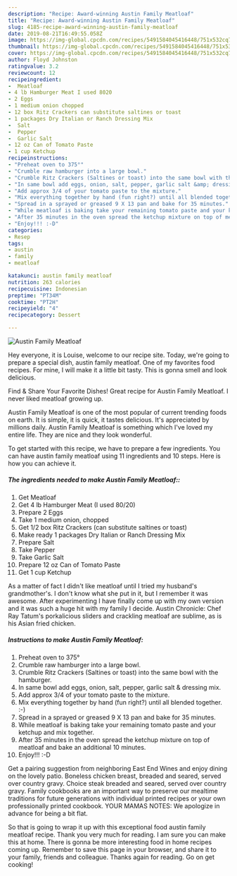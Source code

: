 ```yaml
---
description: "Recipe: Award-winning Austin Family Meatloaf"
title: "Recipe: Award-winning Austin Family Meatloaf"
slug: 4185-recipe-award-winning-austin-family-meatloaf
date: 2019-08-21T16:49:55.058Z
image: https://img-global.cpcdn.com/recipes/5491584045416448/751x532cq70/austin-family-meatloaf-recipe-main-photo.jpg
thumbnail: https://img-global.cpcdn.com/recipes/5491584045416448/751x532cq70/austin-family-meatloaf-recipe-main-photo.jpg
cover: https://img-global.cpcdn.com/recipes/5491584045416448/751x532cq70/austin-family-meatloaf-recipe-main-photo.jpg
author: Floyd Johnston
ratingvalue: 3.2
reviewcount: 12
recipeingredient:
-  Meatloaf
- 4 lb Hamburger Meat I used 8020
- 2 Eggs
- 1 medium onion chopped
- 12 box Ritz Crackers can substitute saltines or toast
- 1 packages Dry Italian or Ranch Dressing Mix
-  Salt
-  Pepper
-  Garlic Salt
- 12 oz Can of Tomato Paste
- 1 cup Ketchup
recipeinstructions:
- "Preheat oven to 375°"
- "Crumble raw hamburger into a large bowl."
- "Crumble Ritz Crackers (Saltines or toast) into the same bowl with the hamburger."
- "In same bowl add eggs, onion, salt, pepper, garlic salt &amp; dressing mix."
- "Add approx 3/4 of your tomato paste to the mixture."
- "Mix everything together by hand (fun right?) until all blended together. :-)"
- "Spread in a sprayed or greased 9 X 13 pan and bake for 35 minutes."
- "While meatloaf is baking take your remaining tomato paste and your ketchup and mix together."
- "After 35 minutes in the oven spread the ketchup mixture on top of meatloaf and bake an additional 10 minutes."
- "Enjoy!!! :-D"
categories:
- Resep
tags:
- austin
- family
- meatloaf

katakunci: austin family meatloaf
nutrition: 263 calories
recipecuisine: Indonesian
preptime: "PT34M"
cooktime: "PT2H"
recipeyield: "4"
recipecategory: Dessert

---
```



![Austin Family Meatloaf](https://img-global.cpcdn.com/recipes/5491584045416448/751x532cq70/austin-family-meatloaf-recipe-main-photo.jpg)

Hey everyone, it is Louise, welcome to our recipe site. Today, we're going to prepare a special dish, austin family meatloaf. One of my favorites food recipes. For mine, I will make it a little bit tasty. This is gonna smell and look delicious.

Find &amp; Share Your Favorite Dishes! Great recipe for Austin Family Meatloaf. I never liked meatloaf growing up.

Austin Family Meatloaf is one of the most popular of current trending foods on earth. It is simple, it is quick, it tastes delicious. It's appreciated by millions daily. Austin Family Meatloaf is something which I've loved my entire life. They are nice and they look wonderful.


To get started with this recipe, we have to prepare a few ingredients. You can have austin family meatloaf using 11 ingredients and 10 steps. Here is how you can achieve it.

##### The ingredients needed to make Austin Family Meatloaf::

1. Get  Meatloaf
1. Get 4 lb Hamburger Meat (I used 80/20)
1. Prepare 2 Eggs
1. Take 1 medium onion, chopped
1. Get 1/2 box Ritz Crackers (can substitute saltines or toast)
1. Make ready 1 packages Dry Italian or Ranch Dressing Mix
1. Prepare  Salt
1. Take  Pepper
1. Take  Garlic Salt
1. Prepare 12 oz Can of Tomato Paste
1. Get 1 cup Ketchup


As a matter of fact I didn&#39;t like meatloaf until I tried my husband&#39;s grandmother&#39;s. I don&#39;t know what she put in it, but I remember it was awesome. After experimenting I have finally come up with my own version and it was such a huge hit with my family I decide. Austin Chronicle: Chef Ray Tatum&#39;s porkalicious sliders and crackling meatloaf are sublime, as is his Asian fried chicken. 

##### Instructions to make Austin Family Meatloaf:

1. Preheat oven to 375°
1. Crumble raw hamburger into a large bowl.
1. Crumble Ritz Crackers (Saltines or toast) into the same bowl with the hamburger.
1. In same bowl add eggs, onion, salt, pepper, garlic salt &amp; dressing mix.
1. Add approx 3/4 of your tomato paste to the mixture.
1. Mix everything together by hand (fun right?) until all blended together. :-)
1. Spread in a sprayed or greased 9 X 13 pan and bake for 35 minutes.
1. While meatloaf is baking take your remaining tomato paste and your ketchup and mix together.
1. After 35 minutes in the oven spread the ketchup mixture on top of meatloaf and bake an additional 10 minutes.
1. Enjoy!!! :-D


Get a pairing suggestion from neighboring East End Wines and enjoy dining on the lovely patio. Boneless chicken breast, breaded and seared, served over country gravy. Choice steak breaded and seared, served over country gravy. Family cookbooks are an important way to preserve our mealtime traditions for future generations with individual printed recipes or your own professionally printed cookbook. YOUR MAMAS NOTES: We apologize in advance for being a bit flat. 

So that is going to wrap it up with this exceptional food austin family meatloaf recipe. Thank you very much for reading. I am sure you can make this at home. There is gonna be more interesting food in home recipes coming up. Remember to save this page in your browser, and share it to your family, friends and colleague. Thanks again for reading. Go on get cooking!
